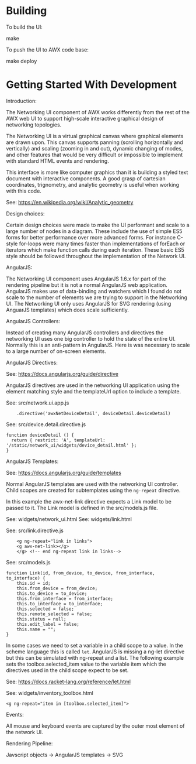 

Building
========

To build the UI:

make

To push the UI to AWX code base:

make deploy



Getting Started With Development
================================


Introduction:

The Networking UI component of AWX works differently from the rest of the AWX
web UI to support high-scale interactive graphical design of networking
topologies.

The Networking UI is a virtual graphical canvas where graphical elements are
drawn upon.  This canvas supports panning (scrolling horizontally and
vertically) and scaling (zooming in and out), dynamic changing of modes, and
other features that would be very difficult or impossible to implement with
standard HTML events and rendering.

This interface is more like computer graphics than it is building a styled text
document with interactive components.  A good grasp of cartesian coordinates,
trignometry, and analytic geometry is useful when working with this code.

See: <https://en.wikipedia.org/wiki/Analytic_geometry>

Design choices:

Certain design choices were made to make the UI performant and scale to a large
number of nodes in a diagram.  These include the use of simple ES5 forms for
better performance over more advanced forms.  For instance C-style for-loops
were many times faster than implementations of forEach or iterators which make
function calls during each iteration.  These basic ES5 style should be followed
throughout the implementation of the Network UI.

AngularJS:

The Networking UI component uses AngularJS 1.6.x for part of the rendering pipeline
but it is not a normal AngularJS web application.  AngularJS makes use of
data-binding and watchers which I found do not scale to the number of elements
we are trying to support in the Networking UI.   The Networking UI only uses
AngularJS for SVG rendering (using AnguarJS templates) which does scale
sufficiently.


AngularJS Controllers:

Instead of creating many AngularJS controllers and directives the networking UI
uses one big controller to hold the state of the entire UI.  Normally this is
an anti-pattern in AngularJS.  Here is was necessary to scale to a large number
of on-screen elements.

AngularJS Directives:

See: <https://docs.angularjs.org/guide/directive>

AngularJS directives are used in the networking UI application using the element
matching style and the templateUrl option to include a template.

See: src/network.ui.app.js
```
    .directive('awxNetDeviceDetail', deviceDetail.deviceDetail)
```

See: src/device.detail.directive.js
```
function deviceDetail () {
  return { restrict: 'A', templateUrl: '/static/network_ui/widgets/device_detail.html' };
}
```

AngularJS Templates:

See: <https://docs.angularjs.org/guide/templates>

Normal AngularJS templates are used with the networking UI controller.  Child
scopes are created for subtemplates using the `ng-repeat` directive.

In this example the awx-net-link directive expects a Link model to be
passed to it.  The Link model is defined in the src/models.js file.

See: widgets/network_ui.html
See: widgets/link.html

See: src/link.directive.js
```
    <g ng-repeat="link in links">
    <g awx-net-link></g>
    </g> <!-- end ng-repeat link in links-->
```

See: src/models.js
```
function Link(id, from_device, to_device, from_interface, to_interface) {
    this.id = id;
    this.from_device = from_device;
    this.to_device = to_device;
    this.from_interface = from_interface;
    this.to_interface = to_interface;
    this.selected = false;
    this.remote_selected = false;
    this.status = null;
    this.edit_label = false;
    this.name = "";
}
```

In some cases we need to set a variable in a child scope to a value.  In the
scheme language this is called `let`. AngularJS is missing a ng-let directive
but this can be simulated with ng-repeat and a list. The following example
sets the toolbox.selected_item value to the variable item which the directives
used in the child scope expect to be set.

See: <https://docs.racket-lang.org/reference/let.html>

See: widgets/inventory_toolbox.html
```
<g ng-repeat="item in [toolbox.selected_item]">
```


Events:

All mouse and keyboard events are captured by the outer most element of the
network UI.

Rendering Pipeline:

Javscript objects -> AngularJS templates -> SVG


